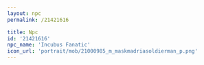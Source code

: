 ```yaml
---
layout: npc
permalink: /21421616

title: Npc
id: '21421616'
npc_name: 'Incubus Fanatic'
icon_url: 'portrait/mob/21000985_m_maskmadriasoldierman_p.png'
---
```


